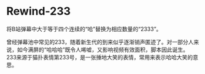 # Rewind-233
将B站弹幕中大于等于四个连续的“哈”替换为相应数量的“2333”。

曾经弹幕池中常见的233，随着新生代的到来似乎逐渐销声匿迹了。对一部分人来说，如今满屏的“哈哈哈”既令人唏嘘，又影响视频有效面积，脚本因此诞生。
233来源于猫扑表情第233号，是一张捶地大笑的表情，常用来表示哈哈大笑的意思。
